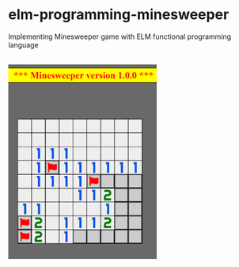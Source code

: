 # elm-programming-minesweeper
Implementing Minesweeper game with ELM functional programming language

<br>
<img src="Screenshot.png" width="300">
